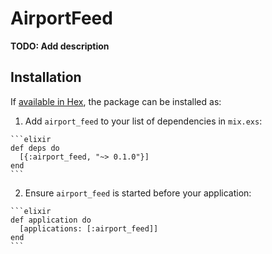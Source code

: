 # AirportFeed

**TODO: Add description**

## Installation

If [available in Hex](https://hex.pm/docs/publish), the package can be installed as:

  1. Add `airport_feed` to your list of dependencies in `mix.exs`:

    ```elixir
    def deps do
      [{:airport_feed, "~> 0.1.0"}]
    end
    ```

  2. Ensure `airport_feed` is started before your application:

    ```elixir
    def application do
      [applications: [:airport_feed]]
    end
    ```

